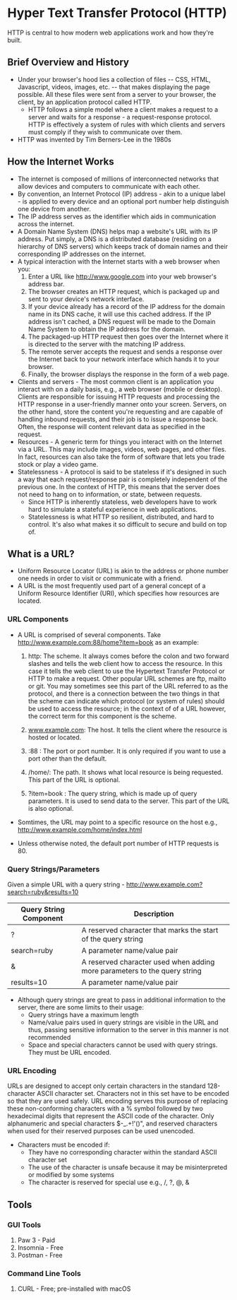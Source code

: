 # Hyper Text Transfer Protocol (HTTP)

HTTP is central to how modern web applications work and how they're built. 

## Brief Overview and History

* Under your browser's hood lies a collection of files -- CSS, HTML, Javascript, videos, images, etc. -- that makes displaying the page possible. All these files were sent from a server to your browser, the client, by an application protocol called HTTP.
    * HTTP follows a simple model where a client makes a request to a server and waits for a response - a request-response protocol. HTTP is effectively a system of rules with which clients and servers must comply if they wish to communicate over them.
* HTTP was invented by Tim Berners-Lee in the 1980s

## How the Internet Works

* The internet is composed of millions of interconnected networks that allow devices and computers to communicate with each other.
* By convention, an Internet Protocol (IP) address - akin to a unique label - is applied to every device and an optional port number help distinguish one device from another.
* The IP address serves as the identifier which aids in communication across the internet.
* A Domain Name System (DNS) helps map a website's URL with its IP address. Put simply, a DNS is a distributed database (residing on a hierarchy of DNS servers) which keeps track of domain names and their corresponding IP addresses on the internet.
* A typical interaction with the Internet starts with a web browser when you:
    1. Enter a URL like http://www.google.com into your web browser's address bar.
    2. The browser creates an HTTP request, which is packaged up and sent to your device's network interface.
    3. If your device already has a record of the IP address for the domain name in its DNS cache, it will use this cached address. If the IP address isn't cached, a DNS request will be made to the Domain Name System to obtain the IP address for the domain.
    4. The packaged-up HTTP request then goes over the Internet where it is directed to the server with the matching IP address.
    5. The remote server accepts the request and sends a response over the Internet back to your network interface which hands it to your browser.
    6. Finally, the browser displays the response in the form of a web page.
* Clients and servers - The most common client is an application you interact with on a daily basis, e.g., a web browser (mobile or desktop). Clients are responsible for issuing HTTP requests and processing the HTTP response in a user-friendly manner onto your screen. Servers, on the other hand, store the content you're requesting and are capable of handling inbound requests, and their job is to issue a response back. Often, the response will content relevant data as specified in the request.
* Resources - A generic term for things you interact with on the Internet via a URL. This may include images, videos, web pages, and other files. In fact, resources can also take the form of software that lets you trade stock or play a video game.
* Statelessness - A protocol is said to be stateless if it's designed in such a way that each request/response pair is completely independent of the previous one. In the context of HTTP, this means that the server does not need to hang on to information, or state, between requests.
    * Since HTTP is inherently stateless, web developers have to work hard to simulate a stateful experience in web applications.
    * Statelessness is what HTTP so resilient, distributed, and hard to control. It's also what makes it so difficult to secure and build on top of.

## What is a URL?
* Uniform Resource Locator (URL) is akin to the address or phone number one needs in order to visit or communicate with a friend.
* A URL is the most frequently used part of a general concept of a Uniform Resource Identifier (URI), which specifies how resources are located.
### URL Components
* A URL is comprised of several components. Take http://www.example.com:88/home?item=book as an example:
    1. http: The scheme. It always comes before the colon and two forward slashes and tells the web client how to access the resource. In this case it tells the web client to use the Hypertext Transfer Protocol or HTTP to make a request. Other popular URL schemes are ftp, mailto or git. You may sometimes see this part of the URL referred to as the protocol, and there is a connection between the two things in that the scheme can indicate which protocol (or system of rules) should be used to access the resource; in the context of of a URL however, the correct term for this component is the scheme.

    2. www.example.com: The host. It tells the client where the resource is hosted or located.

    3. :88 : The port or port number. It is only required if you want to use a port other than the default.

    4. /home/: The path. It shows what local resource is being requested. This part of the URL is optional.

    5. ?item=book : The query string, which is made up of query parameters. It is used to send data to the server. This part of the URL is also optional.

* Somtimes, the URL may point to a specific resource on the host e.g., http://www.example.com/home/index.html

* Unless otherwise noted, the default port number of HTTP requests is 80.

### Query Strings/Parameters
Given a simple URL with a query string - http://www.example.com?search=ruby&results=10

| Query String Component| Description|
|-----------------------|------------|
| ?                     | A reserved character that marks the start of the query string|
| search=ruby           | A parameter name/value pair  |
| &                     | A reserved character used when adding more parameters to the query string  |
| results=10            | A parameter name/value pair  |

* Although query strings are great to pass in additional information to the server, there are some limits to their usage:
    * Query strings have a maximum length
    * Name/value pairs used in query strings are visible in the URL and thus, passing sensitive information to the server in this manner is not recommended
    * Space and special characters cannot be used with query strings. They must be URL encoded.

### URL Encoding
URLs are designed to accept only certain characters in the standard 128-character ASCII character set. Characters not in this set have to be encoded so that they are used safely. URL encoding serves this purpose of replacing these non-conforming characters with a % symbol followed by two hexadecimal digits that represent the ASCII code of the character. Only alphanumeric and special characters $-_.+!'()", and reserved characters when used for their reserved purposes can be used unencoded.

* Characters must be encoded if:
    * They have no corresponding character within the standard ASCII character set
    * The use of the character is unsafe because it may be misinterpreted or modified by some systems
    * The character is reserved for special use e.g., /, ?, @, &

## Tools
### GUI Tools
1. Paw 3 - Paid
2. Insomnia - Free
3. Postman - Free

### Command Line Tools
1. CURL - Free; pre-installed with macOS

